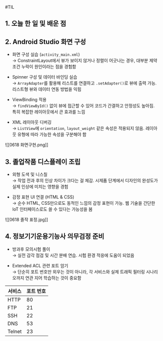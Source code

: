 #TIL
## 1. 오늘 한 일 및 배운 점

## 2. Android Studio 화면 구성

- 화면 구성 실습 (`activity_main.xml`)  
    → ConstraintLayout에서 뷰가 보이지 않거나 정렬이 어긋나는 경우, 대부분 제약조건 누락이 원인이라는 점을 경험함
    
- Spinner 구성 및 데이터 바인딩 실습  
    → `ArrayAdapter`를 활용해 리스트를 연결하고 `.setAdapter()`로 뷰에 출력 가능. 리스트형 뷰와 데이터 연동 방법을 익힘
    
- ViewBinding 적용  
    → `findViewById()` 없이 뷰에 접근할 수 있어 코드가 간결하고 안정성도 높아짐. 특히 복잡한 레이아웃에서 큰 효과를 느낌
    
- XML 레이아웃 디버깅  
    → `ListView`에 `orientation`, `layout_weight` 같은 속성은 적용되지 않음. 레이아웃 유형에 따라 가능한 속성을 구분해야 함
    
![[0618 화면구현.png]]

## 3. 졸업작품 디스플레이 조립

- 외형 도색 및 니스칠  
    → 작업 전과 후의 인상 차이가 크다는 걸 체감. 시제품 단계에서 디자인의 완성도가 실제 인상에 미치는 영향을 경험
    
- 감정 표현 UI 연결 (HTML & CSS)  
    → 순수 HTML, CSS만으로도 동적인 느낌의 감정 표현이 가능. 웹 기술을 간단한 IoT 인터페이스로도 쓸 수 있다는 가능성을 봄
    
![[0618 졸작 표정.jpg]]

## 4. 정보기기운용기능사 의무검정 준비

- 방과후 모의시험 풀이  
    → 실전 감각 점검 및 시간 분배 연습. 시험 환경 적응에 도움이 되었음
    
- Extended ACL 관련 포트 암기  
    → 단순히 포트 번호만 외우는 것이 아니라, 각 서비스와 실제 트래픽 필터링 시나리오까지 연관 지어 학습하는 것이 중요함
    

|서비스|포트 번호|
|---|---|
|HTTP|80|
|FTP|21|
|SSH|22|
|DNS|53|
|Telnet|23|
